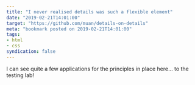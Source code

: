 ```yaml
---
title: "I never realised details was such a flexible element"
date: "2019-02-21T14:01:00"
target: "https://github.com/muan/details-on-details"
meta: "bookmark posted on 2019-02-21T14:01:00"
tags:
- html
- css
syndication: false
---
```

I can see quite a few applications for the principles in place here... to the testing lab!
